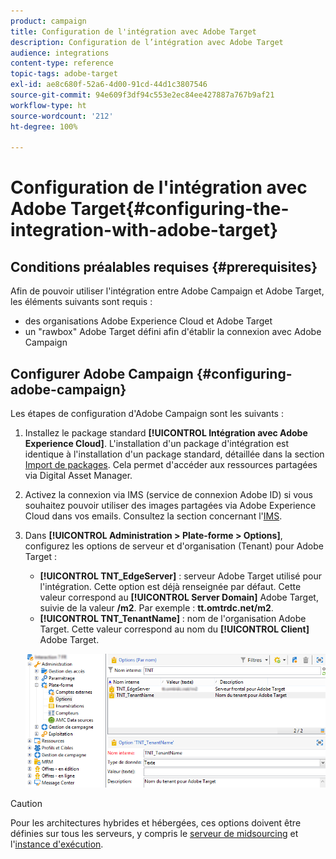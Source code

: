 ```yaml
---
product: campaign
title: Configuration de l'intégration avec Adobe Target
description: Configuration de l’intégration avec Adobe Target
audience: integrations
content-type: reference
topic-tags: adobe-target
exl-id: ae8c680f-52a6-4d00-91cd-44d1c3807546
source-git-commit: 94e609f3df94c553e2ec84ee427887a767b9af21
workflow-type: ht
source-wordcount: '212'
ht-degree: 100%

---
```


# Configuration de l&#39;intégration avec Adobe Target{#configuring-the-integration-with-adobe-target}

## Conditions préalables requises {#prerequisites}

Afin de pouvoir utiliser l&#39;intégration entre Adobe Campaign et Adobe Target, les éléments suivants sont requis :

* des organisations Adobe Experience Cloud et Adobe Target
* un &quot;rawbox&quot; Adobe Target défini afin d&#39;établir la connexion avec Adobe Campaign

## Configurer Adobe Campaign {#configuring-adobe-campaign}

Les étapes de configuration d&#39;Adobe Campaign sont les suivants :

1. Installez le package standard **[!UICONTROL Intégration avec Adobe Experience Cloud]**. L&#39;installation d&#39;un package d&#39;intégration est identique à l&#39;installation d&#39;un package standard, détaillée dans la section [Import de packages](../../platform/using/working-with-data-packages.md#importing-packages). Cela permet d&#39;accéder aux ressources partagées via Digital Asset Manager.
1. Activez la connexion via IMS (service de connexion Adobe ID) si vous souhaitez pouvoir utiliser des images partagées via Adobe Experience Cloud dans vos emails. Consultez la section concernant l&#39;[IMS](../../integrations/using/about-adobe-id.md).
1. Dans **[!UICONTROL Administration > Plate-forme > Options]**, configurez les options de serveur et d&#39;organisation (Tenant) pour Adobe Target :

   * **[!UICONTROL TNT_EdgeServer]** : serveur Adobe Target utilisé pour l&#39;intégration. Cette option est déjà renseignée par défaut. Cette valeur correspond au **[!UICONTROL Server Domain]** Adobe Target, suivie de la valeur **/m2**. Par exemple : **tt.omtrdc.net/m2**.
   * **[!UICONTROL TNT_TenantName]** : nom de l&#39;organisation Adobe Target. Cette valeur correspond au nom du **[!UICONTROL Client]** Adobe Target.

   ![](assets/tar_options.png)

>[!CAUTION]
>
>Pour les architectures hybrides et hébergées, ces options doivent être définies sur tous les serveurs, y compris le [serveur de midsourcing](../../installation/using/mid-sourcing-server.md) et l&#39;[instance d&#39;exécution](../../message-center/using/configuring-instances.md#execution-instance).
